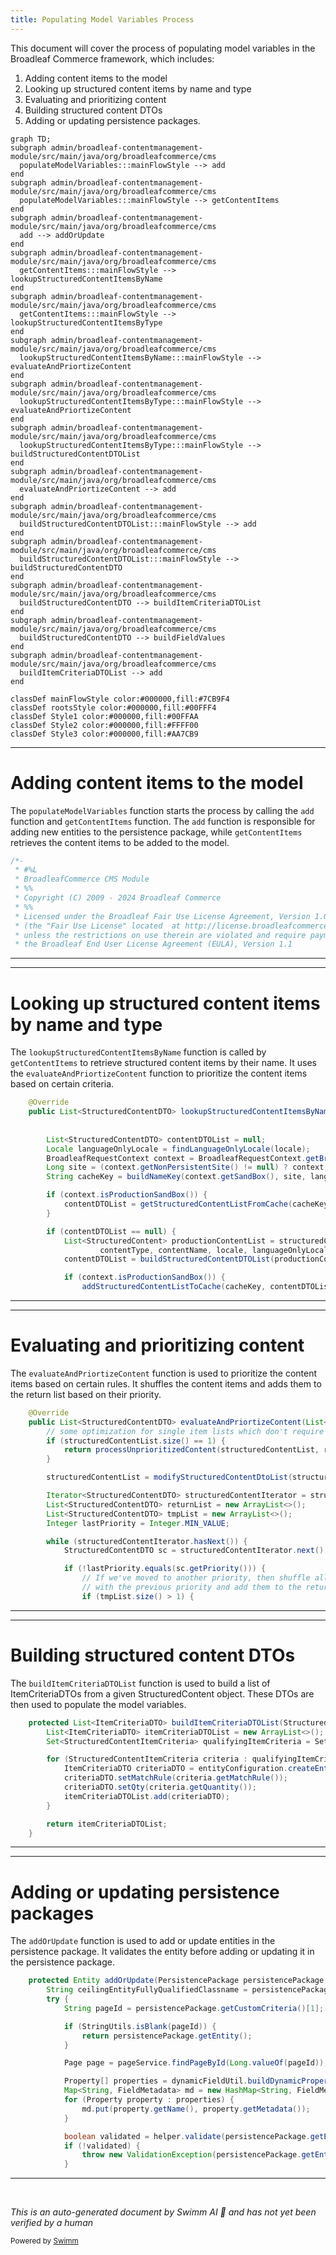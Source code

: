 ```yaml
---
title: Populating Model Variables Process
---
```

This document will cover the process of populating model variables in the Broadleaf Commerce framework, which includes:

1. Adding content items to the model
2. Looking up structured content items by name and type
3. Evaluating and prioritizing content
4. Building structured content DTOs
5. Adding or updating persistence packages.

```mermaid
graph TD;
subgraph admin/broadleaf-contentmanagement-module/src/main/java/org/broadleafcommerce/cms
  populateModelVariables:::mainFlowStyle --> add
end
subgraph admin/broadleaf-contentmanagement-module/src/main/java/org/broadleafcommerce/cms
  populateModelVariables:::mainFlowStyle --> getContentItems
end
subgraph admin/broadleaf-contentmanagement-module/src/main/java/org/broadleafcommerce/cms
  add --> addOrUpdate
end
subgraph admin/broadleaf-contentmanagement-module/src/main/java/org/broadleafcommerce/cms
  getContentItems:::mainFlowStyle --> lookupStructuredContentItemsByName
end
subgraph admin/broadleaf-contentmanagement-module/src/main/java/org/broadleafcommerce/cms
  getContentItems:::mainFlowStyle --> lookupStructuredContentItemsByType
end
subgraph admin/broadleaf-contentmanagement-module/src/main/java/org/broadleafcommerce/cms
  lookupStructuredContentItemsByName:::mainFlowStyle --> evaluateAndPriortizeContent
end
subgraph admin/broadleaf-contentmanagement-module/src/main/java/org/broadleafcommerce/cms
  lookupStructuredContentItemsByType:::mainFlowStyle --> evaluateAndPriortizeContent
end
subgraph admin/broadleaf-contentmanagement-module/src/main/java/org/broadleafcommerce/cms
  lookupStructuredContentItemsByType:::mainFlowStyle --> buildStructuredContentDTOList
end
subgraph admin/broadleaf-contentmanagement-module/src/main/java/org/broadleafcommerce/cms
  evaluateAndPriortizeContent --> add
end
subgraph admin/broadleaf-contentmanagement-module/src/main/java/org/broadleafcommerce/cms
  buildStructuredContentDTOList:::mainFlowStyle --> add
end
subgraph admin/broadleaf-contentmanagement-module/src/main/java/org/broadleafcommerce/cms
  buildStructuredContentDTOList:::mainFlowStyle --> buildStructuredContentDTO
end
subgraph admin/broadleaf-contentmanagement-module/src/main/java/org/broadleafcommerce/cms
  buildStructuredContentDTO --> buildItemCriteriaDTOList
end
subgraph admin/broadleaf-contentmanagement-module/src/main/java/org/broadleafcommerce/cms
  buildStructuredContentDTO --> buildFieldValues
end
subgraph admin/broadleaf-contentmanagement-module/src/main/java/org/broadleafcommerce/cms
  buildItemCriteriaDTOList --> add
end

classDef mainFlowStyle color:#000000,fill:#7CB9F4
classDef rootsStyle color:#000000,fill:#00FFF4
classDef Style1 color:#000000,fill:#00FFAA
classDef Style2 color:#000000,fill:#FFFF00
classDef Style3 color:#000000,fill:#AA7CB9
```

<SwmSnippet path="/admin/broadleaf-contentmanagement-module/src/main/java/org/broadleafcommerce/cms/web/processor/ContentProcessor.java" line="1">

---

# Adding content items to the model

The `populateModelVariables` function starts the process by calling the `add` function and `getContentItems` function. The `add` function is responsible for adding new entities to the persistence package, while `getContentItems` retrieves the content items to be added to the model.

```java
/*-
 * #%L
 * BroadleafCommerce CMS Module
 * %%
 * Copyright (C) 2009 - 2024 Broadleaf Commerce
 * %%
 * Licensed under the Broadleaf Fair Use License Agreement, Version 1.0
 * (the "Fair Use License" located  at http://license.broadleafcommerce.org/fair_use_license-1.0.txt)
 * unless the restrictions on use therein are violated and require payment to Broadleaf in which case
 * the Broadleaf End User License Agreement (EULA), Version 1.1
```

---

</SwmSnippet>

<SwmSnippet path="/admin/broadleaf-contentmanagement-module/src/main/java/org/broadleafcommerce/cms/structure/service/StructuredContentServiceImpl.java" line="294">

---

# Looking up structured content items by name and type

The `lookupStructuredContentItemsByName` function is called by `getContentItems` to retrieve structured content items by their name. It uses the `evaluateAndPriortizeContent` function to prioritize the content items based on certain criteria.

```java
    @Override
    public List<StructuredContentDTO> lookupStructuredContentItemsByName(StructuredContentType contentType, String contentName,
                                                                         Locale locale, Integer count, Map<String, Object> ruleDTOs,
                                                                         boolean secure) {
        List<StructuredContentDTO> contentDTOList = null;
        Locale languageOnlyLocale = findLanguageOnlyLocale(locale);
        BroadleafRequestContext context = BroadleafRequestContext.getBroadleafRequestContext();
        Long site = (context.getNonPersistentSite() != null) ? context.getNonPersistentSite().getId() : null;
        String cacheKey = buildNameKey(context.getSandBox(), site, languageOnlyLocale, contentType.getName(), contentName, secure);

        if (context.isProductionSandBox()) {
            contentDTOList = getStructuredContentListFromCache(cacheKey);
        }

        if (contentDTOList == null) {
            List<StructuredContent> productionContentList = structuredContentDao.findActiveStructuredContentByNameAndType(
                    contentType, contentName, locale, languageOnlyLocale);
            contentDTOList = buildStructuredContentDTOList(productionContentList, secure);

            if (context.isProductionSandBox()) {
                addStructuredContentListToCache(cacheKey, contentDTOList);
```

---

</SwmSnippet>

<SwmSnippet path="/admin/broadleaf-contentmanagement-module/src/main/java/org/broadleafcommerce/cms/structure/service/StructuredContentServiceImpl.java" line="175">

---

# Evaluating and prioritizing content

The `evaluateAndPriortizeContent` function is used to prioritize the content items based on certain rules. It shuffles the content items and adds them to the return list based on their priority.

```java
    @Override
    public List<StructuredContentDTO> evaluateAndPriortizeContent(List<StructuredContentDTO> structuredContentList, int count, Map<String, Object> ruleDTOs) {
        // some optimization for single item lists which don't require prioritization
        if (structuredContentList.size() == 1) {
            return processUnprioritizedContent(structuredContentList, ruleDTOs);
        }

        structuredContentList = modifyStructuredContentDtoList(structuredContentList);

        Iterator<StructuredContentDTO> structuredContentIterator = structuredContentList.iterator();
        List<StructuredContentDTO> returnList = new ArrayList<>();
        List<StructuredContentDTO> tmpList = new ArrayList<>();
        Integer lastPriority = Integer.MIN_VALUE;

        while (structuredContentIterator.hasNext()) {
            StructuredContentDTO sc = structuredContentIterator.next();

            if (!lastPriority.equals(sc.getPriority())) {
                // If we've moved to another priority, then shuffle all of the items
                // with the previous priority and add them to the return list.
                if (tmpList.size() > 1) {
```

---

</SwmSnippet>

<SwmSnippet path="/admin/broadleaf-contentmanagement-module/src/main/java/org/broadleafcommerce/cms/structure/service/StructuredContentServiceImpl.java" line="458">

---

# Building structured content DTOs

The `buildItemCriteriaDTOList` function is used to build a list of ItemCriteriaDTOs from a given StructuredContent object. These DTOs are then used to populate the model variables.

```java
    protected List<ItemCriteriaDTO> buildItemCriteriaDTOList(StructuredContent sc) {
        List<ItemCriteriaDTO> itemCriteriaDTOList = new ArrayList<>();
        Set<StructuredContentItemCriteria> qualifyingItemCriteria = SetUtils.emptyIfNull(sc.getQualifyingItemCriteria());

        for (StructuredContentItemCriteria criteria : qualifyingItemCriteria) {
            ItemCriteriaDTO criteriaDTO = entityConfiguration.createEntityInstance(ItemCriteriaDTO.class.getName(), ItemCriteriaDTO.class);
            criteriaDTO.setMatchRule(criteria.getMatchRule());
            criteriaDTO.setQty(criteria.getQuantity());
            itemCriteriaDTOList.add(criteriaDTO);
        }

        return itemCriteriaDTOList;
    }
```

---

</SwmSnippet>

<SwmSnippet path="/admin/broadleaf-contentmanagement-module/src/main/java/org/broadleafcommerce/cms/admin/server/handler/PageTemplateCustomPersistenceHandler.java" line="299">

---

# Adding or updating persistence packages

The `addOrUpdate` function is used to add or update entities in the persistence package. It validates the entity before adding or updating it in the persistence package.

```java
    protected Entity addOrUpdate(PersistencePackage persistencePackage, DynamicEntityDao dynamicEntityDao, RecordHelper helper) throws ServiceException {
        String ceilingEntityFullyQualifiedClassname = persistencePackage.getCeilingEntityFullyQualifiedClassname();
        try {
            String pageId = persistencePackage.getCustomCriteria()[1];

            if (StringUtils.isBlank(pageId)) {
                return persistencePackage.getEntity();
            }

            Page page = pageService.findPageById(Long.valueOf(pageId));

            Property[] properties = dynamicFieldUtil.buildDynamicPropertyList(getFieldGroups(page, null), PageTemplate.class);
            Map<String, FieldMetadata> md = new HashMap<String, FieldMetadata>();
            for (Property property : properties) {
                md.put(property.getName(), property.getMetadata());
            }

            boolean validated = helper.validate(persistencePackage.getEntity(), new PageTemplateImpl(), md);
            if (!validated) {
                throw new ValidationException(persistencePackage.getEntity(), "Page dynamic fields failed validation");
            }
```

---

</SwmSnippet>

&nbsp;

*This is an auto-generated document by Swimm AI 🌊 and has not yet been verified by a human*

<SwmMeta version="3.0.0" repo-id="Z2l0aHViJTNBJTNBQnJvYWRsZWFmQ29tbWVyY2UtZGVtbyUzQSUzQWdpbGFkbmF2b3Q=" repo-name="BroadleafCommerce-demo" doc-type="flows"><sup>Powered by [Swimm](/)</sup></SwmMeta>
